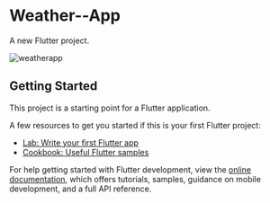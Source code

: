 # Weather--App

A new Flutter project.

![weatherapp](https://user-images.githubusercontent.com/55484097/190964368-f24c10cd-8e2d-4923-bb36-51c401112425.png)


## Getting Started

This project is a starting point for a Flutter application.

A few resources to get you started if this is your first Flutter project:

- [Lab: Write your first Flutter app](https://docs.flutter.dev/get-started/codelab)
- [Cookbook: Useful Flutter samples](https://docs.flutter.dev/cookbook)

For help getting started with Flutter development, view the
[online documentation](https://docs.flutter.dev/), which offers tutorials,
samples, guidance on mobile development, and a full API reference.
